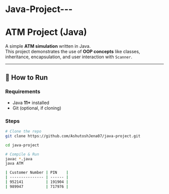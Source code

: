 # Java-Project---
# ATM Project (Java)

A simple **ATM simulation** written in Java.  
This project demonstrates the use of **OOP concepts** like classes, inheritance, encapsulation, and user interaction with `Scanner`.

---

## 🚀 How to Run

### Requirements
- Java **11+** installed  
- Git (optional, if cloning)

### Steps
```bash
# Clone the repo
git clone https://github.com/AshutoshJena07/java-project.git

cd java-project

# Compile & Run
javac *.java
java ATM

| Customer Number | PIN    |
| --------------- | ------ |
| 952141          | 191904 |
| 989947          | 717976 |

